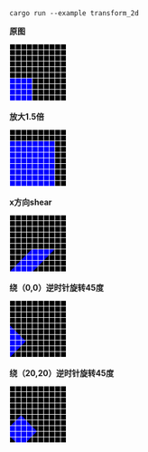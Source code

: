 ```
cargo run --example transform_2d
```
 **原图**

![resutl](./origin.png)

**放大1.5倍**

![result](./scale.png)

**x方向shear**

![result](./shear.png)

**绕（0,0）逆时针旋转45度**

![rotation](./rotation.png)

**绕（20,20）逆时针旋转45度**

![rotation](./rotation-translate.png)
